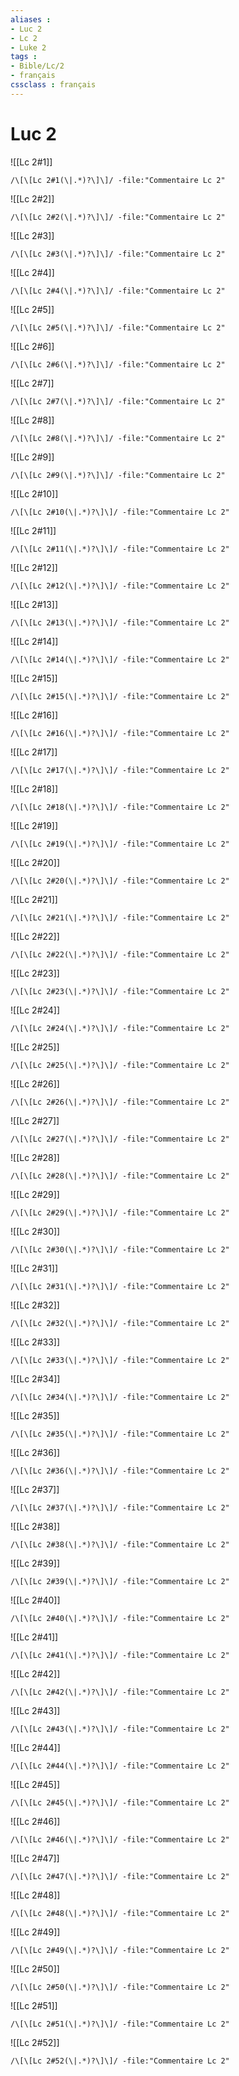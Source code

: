 ```yaml
---
aliases : 
- Luc 2
- Lc 2
- Luke 2
tags : 
- Bible/Lc/2
- français
cssclass : français
---
```


# Luc 2

![[Lc 2#1]]

```query
/\[\[Lc 2#1(\|.*)?\]\]/ -file:"Commentaire Lc 2"
```

![[Lc 2#2]]

```query
/\[\[Lc 2#2(\|.*)?\]\]/ -file:"Commentaire Lc 2"
```

![[Lc 2#3]]

```query
/\[\[Lc 2#3(\|.*)?\]\]/ -file:"Commentaire Lc 2"
```

![[Lc 2#4]]

```query
/\[\[Lc 2#4(\|.*)?\]\]/ -file:"Commentaire Lc 2"
```

![[Lc 2#5]]

```query
/\[\[Lc 2#5(\|.*)?\]\]/ -file:"Commentaire Lc 2"
```

![[Lc 2#6]]

```query
/\[\[Lc 2#6(\|.*)?\]\]/ -file:"Commentaire Lc 2"
```

![[Lc 2#7]]

```query
/\[\[Lc 2#7(\|.*)?\]\]/ -file:"Commentaire Lc 2"
```

![[Lc 2#8]]

```query
/\[\[Lc 2#8(\|.*)?\]\]/ -file:"Commentaire Lc 2"
```

![[Lc 2#9]]

```query
/\[\[Lc 2#9(\|.*)?\]\]/ -file:"Commentaire Lc 2"
```

![[Lc 2#10]]

```query
/\[\[Lc 2#10(\|.*)?\]\]/ -file:"Commentaire Lc 2"
```

![[Lc 2#11]]

```query
/\[\[Lc 2#11(\|.*)?\]\]/ -file:"Commentaire Lc 2"
```

![[Lc 2#12]]

```query
/\[\[Lc 2#12(\|.*)?\]\]/ -file:"Commentaire Lc 2"
```

![[Lc 2#13]]

```query
/\[\[Lc 2#13(\|.*)?\]\]/ -file:"Commentaire Lc 2"
```

![[Lc 2#14]]

```query
/\[\[Lc 2#14(\|.*)?\]\]/ -file:"Commentaire Lc 2"
```

![[Lc 2#15]]

```query
/\[\[Lc 2#15(\|.*)?\]\]/ -file:"Commentaire Lc 2"
```

![[Lc 2#16]]

```query
/\[\[Lc 2#16(\|.*)?\]\]/ -file:"Commentaire Lc 2"
```

![[Lc 2#17]]

```query
/\[\[Lc 2#17(\|.*)?\]\]/ -file:"Commentaire Lc 2"
```

![[Lc 2#18]]

```query
/\[\[Lc 2#18(\|.*)?\]\]/ -file:"Commentaire Lc 2"
```

![[Lc 2#19]]

```query
/\[\[Lc 2#19(\|.*)?\]\]/ -file:"Commentaire Lc 2"
```

![[Lc 2#20]]

```query
/\[\[Lc 2#20(\|.*)?\]\]/ -file:"Commentaire Lc 2"
```

![[Lc 2#21]]

```query
/\[\[Lc 2#21(\|.*)?\]\]/ -file:"Commentaire Lc 2"
```

![[Lc 2#22]]

```query
/\[\[Lc 2#22(\|.*)?\]\]/ -file:"Commentaire Lc 2"
```

![[Lc 2#23]]

```query
/\[\[Lc 2#23(\|.*)?\]\]/ -file:"Commentaire Lc 2"
```

![[Lc 2#24]]

```query
/\[\[Lc 2#24(\|.*)?\]\]/ -file:"Commentaire Lc 2"
```

![[Lc 2#25]]

```query
/\[\[Lc 2#25(\|.*)?\]\]/ -file:"Commentaire Lc 2"
```

![[Lc 2#26]]

```query
/\[\[Lc 2#26(\|.*)?\]\]/ -file:"Commentaire Lc 2"
```

![[Lc 2#27]]

```query
/\[\[Lc 2#27(\|.*)?\]\]/ -file:"Commentaire Lc 2"
```

![[Lc 2#28]]

```query
/\[\[Lc 2#28(\|.*)?\]\]/ -file:"Commentaire Lc 2"
```

![[Lc 2#29]]

```query
/\[\[Lc 2#29(\|.*)?\]\]/ -file:"Commentaire Lc 2"
```

![[Lc 2#30]]

```query
/\[\[Lc 2#30(\|.*)?\]\]/ -file:"Commentaire Lc 2"
```

![[Lc 2#31]]

```query
/\[\[Lc 2#31(\|.*)?\]\]/ -file:"Commentaire Lc 2"
```

![[Lc 2#32]]

```query
/\[\[Lc 2#32(\|.*)?\]\]/ -file:"Commentaire Lc 2"
```

![[Lc 2#33]]

```query
/\[\[Lc 2#33(\|.*)?\]\]/ -file:"Commentaire Lc 2"
```

![[Lc 2#34]]

```query
/\[\[Lc 2#34(\|.*)?\]\]/ -file:"Commentaire Lc 2"
```

![[Lc 2#35]]

```query
/\[\[Lc 2#35(\|.*)?\]\]/ -file:"Commentaire Lc 2"
```

![[Lc 2#36]]

```query
/\[\[Lc 2#36(\|.*)?\]\]/ -file:"Commentaire Lc 2"
```

![[Lc 2#37]]

```query
/\[\[Lc 2#37(\|.*)?\]\]/ -file:"Commentaire Lc 2"
```

![[Lc 2#38]]

```query
/\[\[Lc 2#38(\|.*)?\]\]/ -file:"Commentaire Lc 2"
```

![[Lc 2#39]]

```query
/\[\[Lc 2#39(\|.*)?\]\]/ -file:"Commentaire Lc 2"
```

![[Lc 2#40]]

```query
/\[\[Lc 2#40(\|.*)?\]\]/ -file:"Commentaire Lc 2"
```

![[Lc 2#41]]

```query
/\[\[Lc 2#41(\|.*)?\]\]/ -file:"Commentaire Lc 2"
```

![[Lc 2#42]]

```query
/\[\[Lc 2#42(\|.*)?\]\]/ -file:"Commentaire Lc 2"
```

![[Lc 2#43]]

```query
/\[\[Lc 2#43(\|.*)?\]\]/ -file:"Commentaire Lc 2"
```

![[Lc 2#44]]

```query
/\[\[Lc 2#44(\|.*)?\]\]/ -file:"Commentaire Lc 2"
```

![[Lc 2#45]]

```query
/\[\[Lc 2#45(\|.*)?\]\]/ -file:"Commentaire Lc 2"
```

![[Lc 2#46]]

```query
/\[\[Lc 2#46(\|.*)?\]\]/ -file:"Commentaire Lc 2"
```

![[Lc 2#47]]

```query
/\[\[Lc 2#47(\|.*)?\]\]/ -file:"Commentaire Lc 2"
```

![[Lc 2#48]]

```query
/\[\[Lc 2#48(\|.*)?\]\]/ -file:"Commentaire Lc 2"
```

![[Lc 2#49]]

```query
/\[\[Lc 2#49(\|.*)?\]\]/ -file:"Commentaire Lc 2"
```

![[Lc 2#50]]

```query
/\[\[Lc 2#50(\|.*)?\]\]/ -file:"Commentaire Lc 2"
```

![[Lc 2#51]]

```query
/\[\[Lc 2#51(\|.*)?\]\]/ -file:"Commentaire Lc 2"
```

![[Lc 2#52]]

```query
/\[\[Lc 2#52(\|.*)?\]\]/ -file:"Commentaire Lc 2"
```

